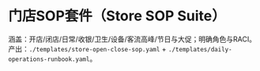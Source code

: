 # 门店SOP套件（Store SOP Suite）

涵盖：开店/闭店/日常/收银/卫生/设备/客流高峰/节日与大促；明确角色与RACI。
产出：`./templates/store-open-close-sop.yaml` + `./templates/daily-operations-runbook.yaml`。
